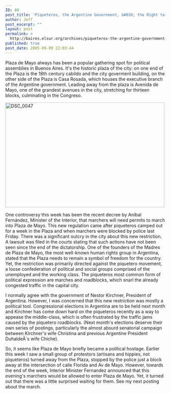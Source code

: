 ```yaml
---
ID: 80
post_title: 'Piqueteros, the Argentine Government, &#038; the Right to March into Plaza de Mayo'
author: Jeff
post_excerpt: ""
layout: post
permalink: >
  http://baires.elsur.org/archives/piqueteros-the-argentine-government-the-right-to-march-into-plaza-de-mayo/
published: true
post_date: 2005-09-09 22:03:44
---
```

Plaza de Mayo always has been a popular gathering spot for political assemblies in Buenos Aires. It's the historic plaza of the city: on one end of the Plaza is the 18th century cabildo and the city goverment building, on the other side of the Plaza is Casa Rosada, which houses the executive branch of the Argentine government. Leading away from the plaza is Avenida de Mayo, one of the grandest avenues in the city, stretching for thirteen blocks, culminating in the Congreso.

<a data-flickr-embed="true"  href="https://www.flickr.com/photos/jeffbarry/14157347316/in/album-394555/" title="DSC_0047"><img src="https://farm8.staticflickr.com/7459/14157347316_68263eb374.jpg" width="500" height="328" alt="DSC_0047"></a> 


One controversy this week has been the recent decree by Aníbal Fernández, Minister of the Interior, that marchers will need permits to march into Plaza de Mayo. This new regulation came after piqueteros camped out for a week in the Plaza and when marchers were blocked by police last Friday. There was a significant outcry in the city about this new restriction. A lawsuit was filed in the courts stating that such actions have not been seen since the end of the dictatorship. One of the founders of the Madres de Plaza de Mayo, the most well-known human rights group in Argentina, stated that the Plaza needs to remain a symbol of freedom for the country. Yet, the restriction was primarily directed against the piquetero movement, a loose confederation of political and social groups comprised of the unemployed and the working class. The piqueteros most common form of political expression are marches and roadblocks, which snarl the already congested traffic in the capital city. 

I normally agree with the government of Nestor Kirchner, President of Argentina. However, I was concerned that this new restriction was mostly a political tool.  Congressional elections in Argentina are to be held next month and Kirchner has come down hard on the piqueteros recently as a way to appease the middle-class, which is often frustrated by the traffic jams caused by the piquetero roadblocks. (Next month's elections deserve their own series of postings, particularly the almost absurd senatorial campaign between Kirchner's  wife Christina and previous Argentine President DuhaldeÂ´s wife Chiche).

So, it seems like Plaza de Mayo briefly became a political hostage. Earlier this week I saw a small group of protestors (artisans and hippies, not piqueteros) turned away from the Plaza, stopped by the police just a block away at the intersection of calle Florida and Av de Mayo. However, towards the end of the week, Interior Minister Fernandez announced that this evening's marchers would be allowed to enter Plaza de Mayo. Yet, it turned out that there was a little surprised waiting for them. See  my next posting about the march.